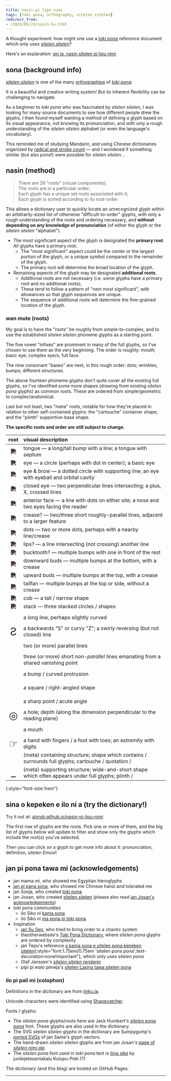 ```yaml
---
title: nasin pi lipu nimi
tags: [toki pona, orthography, sitelen sitelen]
redirect_from:
- /2023/05/23/nasin-ku.html
---
```


A thought experiment: how might one use a _[toki pona]_ reference document which only uses _[sitelen sitelen]_?

Here's an explaration: [sin la, nasin sitelen pi lipu nimi](https://alxndr.github.io/nasin-pi-lipu-nimi/?src=alxndr.blog&campaign=blogpost-nasin)



## sona (background info)

_[sitelen sitelen]_ is one of the many [orthographies](https://sona.pona.la/wiki/Writing_systems) of _[toki pona]_.

It is a beautiful and creative writing system!
But its inherent flexibility can be challenging to navigate.

As a beginner to _toki pona_ who was fascinated by _sitelen sitelen_, I was looking for many source documents to see how different people drew the glyphs.
I then found myself wanting a method of defining a glyph based on its visual appearance, not knowing its pronunciation, and with only a rough understanding of the _sitelen sitelen_ alphabet (or even the language's vocabulary).

This reminded me of studying Mandarin, and using Chinese dictionaries organized by [radical and stroke count](https://en.wikipedia.org/wiki/Radical_(Chinese_characters)) — and I wondered if something similar (but also _pona_!) were possible for _sitelen sitelen_...


## nasin (method)

> There are 26 "roots" (visual components);  
> The roots are in a particular order;  
> Each glyph has a unique set roots associated with it;  
> Each glyph is sorted according to its root-order.

This allows a dictionary user to quickly locate an unrecognized glyph within an arbitrarily-sized list of otherwise "difficult-to-order" glyphs, with only a rough understanding of the roots and ordering necessary, and **without depending on any knowledge of pronunciation** (of either the glyph or the _sitelen sitelen_ "alphabet").

* The most significant aspect of the glyph is designated the **primary root**. All glyphs have a primary root.
  * The "most significant" aspect could be the center or the largest portion of the glyph, or a unique symbol compared to the remainder of the glyph.
  * The primary root will determine the broad location of the glyph.
* Remaining aspects of the glyph may be designated **additional roots**.
  * Additional roots are not necessary (i.e. some glyphs have a primary root and no additional roots); 
  * These tend to follow a pattern of "next most significant", with allowances so that glyph sequences are unique.
  * The sequence of additional roots will determine the fine-grained location of the glyph.


### wan mute (roots)

My goal is to have the "roots" be roughly from simple-to-complex, and to use the established _sitelen sitelen_ phoneme glyphs as a starting point.

The five vowel "infixes" are prominent in many of the full glyphs, so I've chosen to use them as the very beginning. The order is roughly: mouth; basic eye; complex eye/s; full face.

The nine consonant "bases" are next, in this rough order: dots; wrinkles; bumps; different structures.

The above fourteen phoneme glyphs don't quite cover all the existing full glyphs, so I've identified some more shapes (drawing from existing _sitelen pona_ glyphs) as common roots. These are ordered from simple/geometric to complex/anatomical.

Last but not least, two "meta" roots, notable for how they're placed in relation to other self-contained glyphs: the "cartouche" container shape; and the "plinth" supportive-base shape.

**The specific roots and order are still subject to change.**

| root | visual description
|:-:|:-
| <img src="https://jonathangabel.com/images/t47_tokipona/kalalili/t47_kalalili_xu.jpg" class="sitelen" /> | tongue — a long/tall bump with a line; a tongue with septum
| <img src="https://jonathangabel.com/images/t47_tokipona/kalalili/t47_kalalili_xo.jpg" class="sitelen" /> | eye — a circle (perhaps with dot in center); a basic eye
| <img src="https://jonathangabel.com/images/t47_tokipona/kalalili/t47_kalalili_xa.jpg" class="sitelen" /> | eye & brow — a dotted circle with supporting line; an eye with eyeball and orbital cavity
| <img src="https://jonathangabel.com/images/t47_tokipona/kalalili/t47_kalalili_xe.jpg" class="sitelen" /> | closed eye — two perpendicular lines intersecting; a plus, X, crossed lines
| <img src="https://jonathangabel.com/images/t47_tokipona/kalalili/t47_kalalili_xi.jpg" class="sitelen" /> | anterior face — a line with dots on either site; a nose and two eyes facing the reader
| <img src="https://jonathangabel.com/images/t47_tokipona/kalalili/t47_kalalili_xj.jpg" class="sitelen" /> | crease? — two/three short roughly-parallel lines, adjacent to a larger feature
| <img src="https://jonathangabel.com/images/t47_tokipona/kalalili/t47_kalalili_xp.jpg" class="sitelen" /> | dots — two or more dots, perhaps with a nearby line/crease
| <img src="https://jonathangabel.com/images/t47_tokipona/kalalili/t47_kalalili_xt.jpg" class="sitelen" /> | lips? — a line intersecting (not crossing) another line
| <img src="https://jonathangabel.com/images/t47_tokipona/kalalili/t47_kalalili_xk.jpg" class="sitelen" /> | bucktooth? — multiple bumps with one in front of the rest
| <img src="https://jonathangabel.com/images/t47_tokipona/kalalili/t47_kalalili_xm.jpg" class="sitelen" /> | downward buds — multiple bumps at the bottom, with a crease
| <img src="https://jonathangabel.com/images/t47_tokipona/kalalili/t47_kalalili_xw.jpg" class="sitelen" /> | upward buds — multiple bumps at the top, with a crease
| <img src="https://jonathangabel.com/images/t47_tokipona/kalalili/t47_kalalili_xn.jpg" class="sitelen" /> | tailfan — multiple bumps at the top or side, without a crease
| <img src="https://jonathangabel.com/images/t47_tokipona/kalalili/t47_kalalili_xl.jpg" class="sitelen" /> | cob — a tall / narrow shape
| <img src="https://jonathangabel.com/images/t47_tokipona/kalalili/t47_kalalili_xs.jpg" class="sitelen" /> | stack — three stacked circles / shapes
|     <span class="sp"></span> | a long line, perhaps slightly curved
| <span class="juniko">Ƨ</span> | a backwards "S" or curvy "Z"; a swirly reversing (but not closed) line
|     <span class="sp"></span> | two (or more) parallel lines
|     <span class="sp"></span> | three (or more) short _non-parallel_ lines emanating from a shared vanishing point
|     <span class="sp"></span> | a bump / curved protrusion
|     <span class="sp"></span> | a square / right-angled shape
|     <span class="sp"></span> | a sharp point / acute angle
| <span class="juniko">◎</span> | a hole; depth (along the dimension perpendicular to the reading plane)
|     <span class="sp"></span> | a mouth
| <span class="juniko">☞</span> | a hand with fingers / a foot with toes; an extremity with digits
|     <span class="sp"></span> | (meta) containing structure; shape which contains / surrounds full glyphs; cartouche / quotation /
| <span class="juniko">\_</span>| (meta) supporting structure; wide-and-short shape which often appears under full glyphs; plinth /
{:style="font-size:1rem"}


## sina o kepeken e ilo ni a (try the dictionary!)

Try it out at: [alxndr.github.io/nasin-pi-lipu-nimi](https://alxndr.github.io/nasin-pi-lipu-nimi/?src=alxndr.blog&campaign=blogpost-nasin)

The first row of glyphs are the roots. Pick one or more of them, and the big list of glyphs below will update to filter and show only the glyphs which include the root(s) you've selected.

Then you can click on a glyph to get more info about it: pronunciation, definition, _sitelen Emosi_!


## jan pi pona tawa mi (acknowledgements)

* jan mama mi, who showed me Egyptian hieroglyphs
* [jan pi pana sona](https://oberlin.edu), who showed me Chinese hanzi and tolerated me
* jan Sonja, who created [toki pona]
* jan Josan, who created [sitelen sitelen] (please also read [jan Josan's acknowledgements](https://jonathangabel.com/toki-pona/acknowledgements/))
* toki pona communities
  * ilo Siko ni [kama sona](https://discord.gg/XCfMszsf54)
  * ilo Siko ni [ma pona pi toki pona](https://discord.gg/mapona)
* inspiration
  * [jan Su Sen](https://en.wikipedia.org//wiki/Xu_Shen), who tried to bring order to a chaotic system
  * theotherwebsite's [Toki Pona Dictionary](https://theotherwebsite.com/tokipona/), where _sitelen pona_ glyphs are ordered by complexity
  * jan Tepu's reference [o kama sona e sitelen pona kepeken sitelen](https://davidar.github.io/tp/kama-sona){:style="font:1.75em/0.75em 'sitelen pona pona';text-decoration:none!important"}, which only uses _sitelen pona_
  * Olaf Janssen's [_sitelen sitelen_ renderer](http://livingtokipona.smoishele.com/examples/liveinput/liveinput.html)
  * pipi pi walo pimeja's [sitelen Lasina tawa sitelen pona](https://greybeetle213.github.io/sitelen_Lasina_tawa_sitelen_pona)

### ilo pi pali mi (colophon)

Definitions in the dictionary are from [linku.la](https://linku.la).

Unicode characters were identified using [Shapecatcher](https://shapecatcher.com).

Fonts / glyphs:
* The _sitelen pona_ glyphs/roots here are Jack Humbert's _[sitelen pona pona]_ font. These glyphs are also used in the dictionary.
* The SVG _sitelen sitelen_ glyphs in the dictionary are Sumpygump's [ported SVGs](https://github.com/sumpygump/sitelen-sitelen) of jan Same's glyph vectors.
* The hand-drawn _sitelen sitelen_ glyphs are from jan Josan's [page of _sitelen nimi ale_](https://jonathangabel.com/toki-pona/dictionaries/glyphs/).
* The _sitelen pona_ font used in _toki pona_ text is [linja sike] by junikijetesantakalu Kulupu-Poki (?)

The dictionary (and this blog) are hosted on GitHub Pages.




-------

[linja sike]: https://wyub.github.io/tokipona/linjasike
[sitelen pona pona]: https://jackhumbert.github.io/sitelen-pona-pona/
[sitelen pona]: http://tokipona.net/tp/janpije/hieroglyphs.php
[sitelen sitelen kule]: https://jonathangabel.com/toki-pona/colors/
[sitelen sitelen]: https://jonathangabel.com/toki-pona/
[sitelen telo]: https://imgur.com/a/A30SGum
[toki pona]: https://tokipona.org

<style>
  @font-face { 
    font-family: 'sitelen pona pona';
    src: url('https://jackhumbert.github.io/sitelen-pona-pona/fonts/sitelen-pona-pona.otf');
    font-weight: 400;
    text-rendering: optimizeLegibility;
    font-feature-settings: "liga" 1;
  }
  @font-face { 
    font-family: 'linja sike';
    src: url('https://wyub.github.io/tokipona/linja-sike-5.otf');
  }
  .sp {
    font: 2em 'sitelen pona pona';
  }
  .sitelen {
    max-width: 3em;
    filter: invert(83%);
  }
  .juniko {
    font-size: 2em;
  }
</style>
